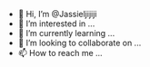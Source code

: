 - 👋 Hi, I’m @Jassieljijiji
- 👀 I’m interested in ...
- 🌱 I’m currently learning ...
- 💞️ I’m looking to collaborate on ...
- 📫 How to reach me ...

<!---
Jassieljijiji/Jassieljijiji is a ✨ special ✨ repository because its `README.md` (this file) appears on your GitHub profile.
You can click the Preview link to take a look at your changes.
--->

